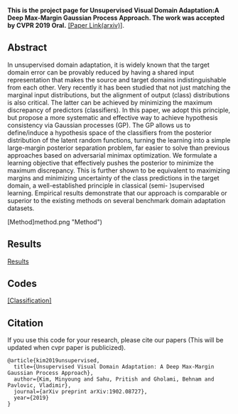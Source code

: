 **This is the project page for Unsupervised Visual Domain Adaptation:A Deep Max-Margin Gaussian Process Approach.
The work was accepted by CVPR 2019 Oral.**
[[Paper Link(arxiv)]](https://arxiv.org/pdf/1902.08727.pdf).
<br>

## Abstract
In unsupervised domain adaptation, it is widely known that the target domain error can be provably reduced by having
a shared input representation that makes the source and target domains indistinguishable from each other. Very recently it
has been studied that not just matching the marginal input distributions, but the alignment of output (class) distributions is
also critical. The latter can be achieved by minimizing the maximum discrepancy of predictors (classifiers). In this paper,
we adopt this principle, but propose a more systematic and effective way to achieve hypothesis consistency via Gaussian
processes (GP). The GP allows us to define/induce a hypothesis space of the classifiers from the posterior distribution of the
latent random functions, turning the learning into a simple large-margin posterior separation problem, far easier to solve
than previous approaches based on adversarial minimax optimization. We formulate a learning objective that effectively
pushes the posterior to minimize the maximum discrepancy. This is further shown to be equivalent to maximizing margins
and minimizing uncertainty of the class predictions in the target domain, a well-established principle in classical (semi-
)supervised learning. Empirical results demonstrate that our approach is comparable or superior to the existing methods on
several benchmark domain adaptation datasets.

[Method]method.png "Method")
<br>

## Results
[Results](results.png "Results")
<br>

## Codes
[[Classification]](https://github.com/seqam-lab/GPDA/tree/master/src) 

## Citation
If you use this code for your research, please cite our papers (This will be updated when cvpr paper is publicized).
```
@article{kim2019unsupervised,
  title={Unsupervised Visual Domain Adaptation: A Deep Max-Margin Gaussian Process Approach},
  author={Kim, Minyoung and Sahu, Pritish and Gholami, Behnam and Pavlovic, Vladimir},
  journal={arXiv preprint arXiv:1902.08727},
  year={2019}
}
```
